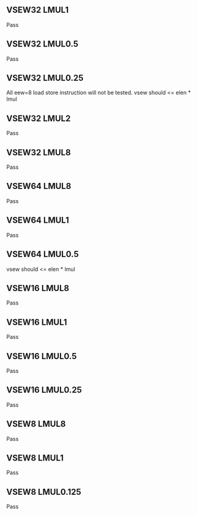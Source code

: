 ## VSEW32 LMUL1
Pass
## VSEW32 LMUL0.5
Pass
## VSEW32 LMUL0.25
All eew=8  load  store instruction will not be tested. 
vsew should <= elen * lmul
## VSEW32 LMUL2
Pass
## VSEW32 LMUL8
Pass



## VSEW64 LMUL8
Pass
## VSEW64 LMUL1
Pass
## VSEW64 LMUL0.5
vsew should <= elen * lmul


## VSEW16 LMUL8
Pass
## VSEW16 LMUL1
Pass
## VSEW16 LMUL0.5
Pass
## VSEW16 LMUL0.25
Pass


## VSEW8 LMUL8
Pass
## VSEW8 LMUL1
Pass
## VSEW8 LMUL0.125
Pass


